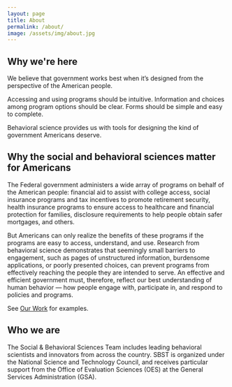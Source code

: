 ```yaml
---
layout: page
title: About
permalink: /about/
image: /assets/img/about.jpg
---
```


## Why we're here

We believe that government works best when it’s designed from the perspective of the American people.

Accessing and using programs should be intuitive. Information and choices among program options should be clear. Forms should be simple and easy to complete.

Behavioral science provides us with tools for designing the kind of government Americans deserve.

## Why the social and behavioral sciences matter for Americans

The Federal government administers a wide array of programs on behalf of the American people: financial aid to assist with college access, social insurance programs and tax incentives to promote retirement security, health insurance programs to ensure access to healthcare and financial protection for families, disclosure requirements to help people obtain safer mortgages, and others.

But Americans can only realize the  benefits of these programs if the programs are easy to access, understand, and use. Research from behavioral science demonstrates that seemingly small barriers to engagement, such as pages of unstructured information, burdensome applications, or poorly presented choices, can prevent programs from effectively reaching the people they are intended to serve. An effective and efficient government must, therefore, reflect our best understanding of human behavior — how people engage with, participate in, and respond to policies and programs.

See [Our Work]({{site.baseurl}}/work/) for examples.


## Who we are

The Social & Behavioral Sciences Team includes leading behavioral scientists and innovators from across the country. SBST is organized under the National Science and Technology Council, and receives particular support from the Office of Evaluation Sciences (OES) at the General Services Administration (GSA).
